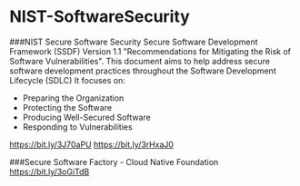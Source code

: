 # NIST-SoftwareSecurity

###NIST Secure Software Security 
Secure Software Development Framework (SSDF) Version 1.1 "Recommendations for Mitigating the Risk of Software Vulnerabilities". 
This document aims to help address secure software development practices throughout the Software Development Lifecycle (SDLC) 
It focuses on:
- Preparing the Organization 
- Protecting the Software
- Producing Well-Secured Software 
- Responding to Vulnerabilities 

https://bit.ly/3J70aPU
https://bit.ly/3rHxaJ0

###Secure Software Factory - Cloud Native Foundation
https://bit.ly/3oGiTdB
